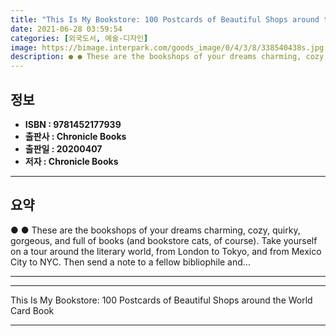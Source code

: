 ```yaml
---
title: "This Is My Bookstore: 100 Postcards of Beautiful Shops around the World Card Book"
date: 2021-06-28 03:59:54
categories: [외국도서, 예술-디자인]
image: https://bimage.interpark.com/goods_image/0/4/3/8/338540438s.jpg
description: ● ● These are the bookshops of your dreams charming, cozy, quirky, gorgeous, and full of books (and bookstore cats, of course). Take yourself on a tour around
---
```


## **정보**

- **ISBN : 9781452177939**
- **출판사 : Chronicle Books**
- **출판일 : 20200407**
- **저자 : Chronicle Books**

------



## **요약**

●  ●  These are the bookshops of your dreams charming, cozy, quirky, gorgeous, and full of books (and bookstore cats, of course). Take yourself on a tour around the literary world, from London to Tokyo, and from Mexico City to NYC. Then send a note to a fellow bibliophile and... 

------



------


This Is My Bookstore: 100 Postcards of Beautiful Shops around the World Card Book 

------


